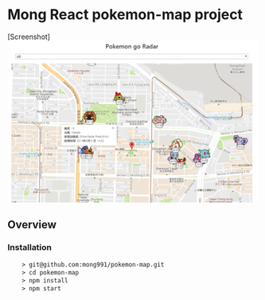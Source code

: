 # Mong React pokemon-map project

[Screenshot]
![alt text](https://github.com/mong991/pokemon-map/blob/master/screenshot.png)


## Overview

### Installation
```
	> git@github.com:mong991/pokemon-map.git
	> cd pokemon-map
	> npm install
	> npm start
```
